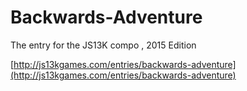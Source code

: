 # Backwards-Adventure
The entry for the JS13K compo , 2015 Edition

[http://js13kgames.com/entries/backwards-adventure](http://js13kgames.com/entries/backwards-adventure)
